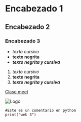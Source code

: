 # Encabezado 1
## Encabezado 2
### Encabezado 3

- *texto cursivo*
- **texto negrita**
- ***texto negrita y cursiva***
  
1. *texto cursivo*
2. **texto negrita**
3. ***texto negrita y cursiva***

[Clase meet](https://meet.google.com/hoy-acox-obz)

![Logo](https://encrypted-tbn0.gstatic.com/images?q=tbn:ANd9GcTFT1MO4Ln0Ynz4VKkD2EDyylsYzoVg1d8FiQ&s)

```
#Este es un comentario en python
print("web 3")
```
